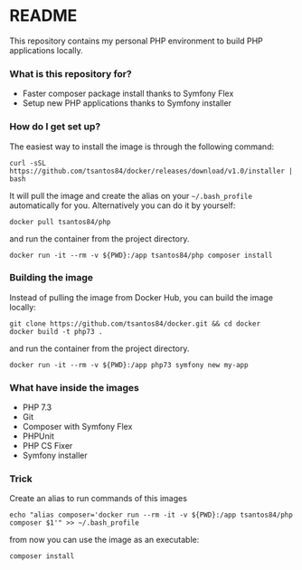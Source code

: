 # README #

This repository contains my personal PHP environment to build PHP applications locally.

### What is this repository for? 

* Faster composer package install thanks to Symfony Flex
* Setup new PHP applications thanks to Symfony installer

### How do I get set up? ###

The easiest way to install the image is through the following command:

    curl -sSL https://github.com/tsantos84/docker/releases/download/v1.0/installer | bash 

It will pull the image and create the alias on your `~/.bash_profile` automatically for you. Alternatively 
you can do it by yourself:

    docker pull tsantos84/php
    
and run the container from the project directory.

    docker run -it --rm -v ${PWD}:/app tsantos84/php composer install

### Building the image

Instead of pulling the image from Docker Hub, you can build the image locally:

    git clone https://github.com/tsantos84/docker.git && cd docker
    docker build -t php73 .

and run the container from the project directory.

    docker run -it --rm -v ${PWD}:/app php73 symfony new my-app

### What have inside the images ###

* PHP 7.3
* Git
* Composer with Symfony Flex
* PHPUnit
* PHP CS Fixer
* Symfony installer

### Trick

Create an alias to run commands of this images

    echo "alias composer='docker run --rm -it -v ${PWD}:/app tsantos84/php composer $1'" >> ~/.bash_profile

from now you can use the image as an executable:

    composer install
